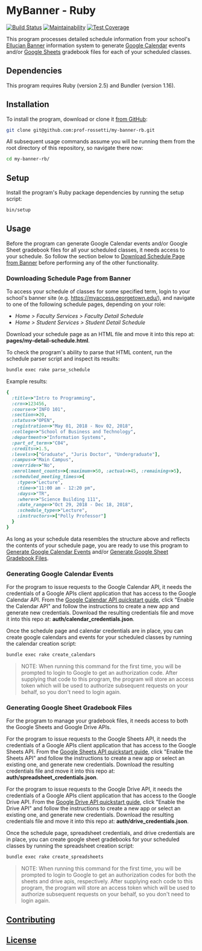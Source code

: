 # MyBanner - Ruby

[![Build Status](https://travis-ci.com/prof-rossetti/my-banner-rb.svg?branch=master)](https://travis-ci.com/prof-rossetti/my-banner-rb)
[![Maintainability](https://api.codeclimate.com/v1/badges/41968ec227c9b165cd82/maintainability)](https://codeclimate.com/github/prof-rossetti/my-banner-rb/maintainability)
[![Test Coverage](https://api.codeclimate.com/v1/badges/41968ec227c9b165cd82/test_coverage)](https://codeclimate.com/github/prof-rossetti/my-banner-rb/test_coverage)

This program processes detailed schedule information from your school's [Ellucian Banner](https://www.ellucian.com/solutions/ellucian-banner) information system to generate [Google Calendar](https://calendar.google.com) events and/or [Google Sheets](https://docs.google.com/spreadsheets) gradebook files for each of your scheduled classes.

## Dependencies

This program requires Ruby (version 2.5) and Bundler (version 1.16).

## Installation

To install the program, download or clone it [from GitHub](https://github.com/prof-rossetti/my-banner-rb):

```sh
git clone git@github.com:prof-rossetti/my-banner-rb.git
```

All subsequent usage commands assume you will be running them from the root directory of this repository, so navigate there now:

```sh
cd my-banner-rb/
```

## Setup

Install the program's Ruby package dependencies by running the setup script:

```sh
bin/setup
```

## Usage

Before the program can generate Google Calendar events and/or Google Sheet gradebook files for all your scheduled classes, it needs access to your schedule. So follow the section below to [Download Schedule Page from Banner](#download-schedule-page-from-banner) before performing any of the other functionality.

### Downloading Schedule Page from Banner

To access your schedule of classes for some specified term, login to your school's banner site (e.g. https://myaccess.georgetown.edu/), and navigate to one of the following schedule pages, depending on your role:

  + *Home > Faculty Services > Faculty Detail Schedule*
  + *Home > Student Services > Student Detail Schedule*

Download your schedule page as an HTML file and move it into this repo at: **pages/my-detail-schedule.html**.

To check the program's ability to parse that HTML content, run the schedule parser script and inspect its results:

```sh
bundle exec rake parse_schedule
```

Example results:

```rb
{
  :title=>"Intro to Programming",
  :crn=>123456,
  :course=>"INFO 101",
  :section=>20,
  :status=>"OPEN",
  :registration=>"May 01, 2018 - Nov 02, 2018",
  :college=>"School of Business and Technology",
  :department=>"Information Systems",
  :part_of_term=>"C04",
  :credits=>1.5,
  :levels=>["Graduate", "Juris Doctor", "Undergraduate"],
  :campus=>"Main Campus",
  :override=>"No",
  :enrollment_counts=>{:maximum=>50, :actual=>45, :remaining=>5},
  :scheduled_meeting_times=>{
    :type=>"Lecture",
    :time=>"11:00 am - 12:20 pm",
    :days=>"TR",
    :where=>"Science Building 111",
    :date_range=>"Oct 29, 2018 - Dec 18, 2018",
    :schedule_type=>"Lecture",
    :instructors=>["Polly Professor"]
  }
}
```

As long as your schedule data resembles the structure above and reflects the contents of your schedule page, you are ready to use this program to [Generate Google Calendar Events](#Generating-Google-Calendar-Events) and/or [Generate Google Sheet Gradebook Files](#Generating-Google-Sheet-Gradebook-Files).

### Generating Google Calendar Events

For the program to issue requests to the Google Calendar API, it needs the credentials of a Google APIs client application that has access to the Google Calendar API. From the [Google Calendar API quickstart guide](https://developers.google.com/calendar/quickstart/ruby), click "Enable the Calendar API" and follow the instructions to create a new app and generate new credentials. Download the resulting credentials file and move it into this repo at: **auth/calendar_credentials.json**.

Once the schedule page and calendar credentials are in place, you can create google calendars and events for your scheduled classes by running the calendar creation script:

```sh
bundle exec rake create_calendars
```

> NOTE: When running this command for the first time, you will be prompted to login to Google to get an authorization code. After supplying that code to this program, the program will store an access token which will be used to authorize subsequent requests on your behalf, so you don't need to login again.

### Generating Google Sheet Gradebook Files

For the program to manage your gradebook files, it needs access to both the Google Sheets and Google Drive APIs.

For the program to issue requests to the Google Sheets API, it needs the credentials of a Google APIs client application that has access to the Google Sheets API. From the [Google Sheets API quickstart guide](https://developers.google.com/sheets/api/quickstart/ruby), click "Enable the Sheets API" and follow the instructions to create a new app or select an existing one, and generate new credentials. Download the resulting credentials file and move it into this repo at: **auth/spreadsheet_credentials.json**.

For the program to issue requests to the Google Drive API, it needs the credentials of a Google APIs client application that has access to the Google Drive API. From the [Google Drive API quickstart guide](https://developers.google.com/drive/api/v3/quickstart/ruby), click "Enable the Drive API" and follow the instructions to create a new app or select an existing one, and generate new credentials. Download the resulting credentials file and move it into this repo at: **auth/drive_credentials.json**.

Once the schedule page, spreadsheet credentials, and drive credentials are in place, you can create google sheet gradebooks for your scheduled classes by running the spreadsheet creation script:

```sh
bundle exec rake create_spreadsheets
```

> NOTE: When running this command for the first time, you will be prompted to login to Google to get an authorization codes for both the sheets and drive apis, respectively. After supplying each code to this program, the program will store an access token which will be used to authorize subsequent requests on your behalf, so you don't need to login again.

## [Contributing](/CONTRIBUTING.md)

## [License](/LICENSE.md)

